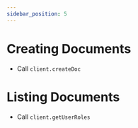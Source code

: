 ```yaml
---
sidebar_position: 5
---
```


# Creating Documents

* Call `client.createDoc`

# Listing Documents

* Call `client.getUserRoles`
